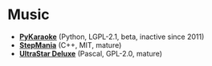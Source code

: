 [comment]: # (autogenerated content, do not edit)
# Music

- **[PyKaraoke](pykaraoke.md)** (Python, LGPL-2.1, beta, inactive since 2011)
- **[StepMania](stepmania.md)** (C++, MIT, mature)
- **[UltraStar Deluxe](ultrastar_deluxe.md)** (Pascal, GPL-2.0, mature)